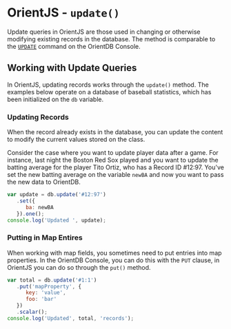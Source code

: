 # OrientJS - `update()` 

Update queries in OrientJS are those used in changing or otherwise modifying existing records in the database.  The method is comparable to the [`UPDATE`](SQL-Update.md) command on the OrientDB Console.

## Working with Update Queries

In OrientJS, updating records works through the `update()` method.  The examples below operate on a database of baseball statistics, which has been initialized on the `db` variable.

### Updating Records

When the record already exists in the database, you can update the content to modify the current values stored on the class.

Consider the case where you want to update player data after a game.  For instance, last night the Boston Red Sox played and you want to update the batting average for the player Tito Ortiz, who has a Record ID #12:97.  You've set the new batting average on the variable `newBA` and now you want to pass the new data to OrientDB.


```js
var update = db.update('#12:97')
   .set({
      ba: newBA
   }).one();
console.log('Updated ', update);
```

### Putting in Map Entires

When working with map fields, you sometimes need to put entries into map properties.  In the OrientDB Console, you can do this with the `PUT` clause, in OrientJS you can do so through the `put()` method.

```js
var total = db.update('#1:1')
   .put('mapProperty', {
      key: 'value',
      foo: 'bar'
   })
   .scalar();
console.log('Updated', total, 'records');
```


